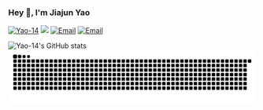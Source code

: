 ### Hey 👋, I'm Jiajun Yao

<a href="https://github.com/Yao-14"><img src="https://komarev.com/ghpvc/?username=Yao-14" alt="Yao-14" /></a>
<a href="https://github.com/Yao-14?tab=followers"><img src="https://img.shields.io/github/followers/Yao-14"></a>
<a href="mailto:yaojiajun2021@gmail.com"><img src="https://img.shields.io/badge/Email-yaojiajun2021@gmail.com-blue" alt="Email" /></a>
<a href="mailto:yjj_zj@163.com"><img src="https://img.shields.io/badge/Email-yjj_zj@163.com-blue" alt="Email" /></a>

![Yao-14's GitHub stats](https://github-readme-stats.vercel.app/api?username=Yao-14&count_private=true&hide=prs&theme=onedark&show_icons=true)
![](https://raw.githubusercontent.com/Yao-14/Yao-14/main/assets/github-user-contribution.svg)
